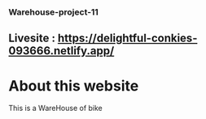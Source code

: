 ### Warehouse-project-11
## Livesite : https://delightful-conkies-093666.netlify.app/

# About this website
This is a WareHouse of bike